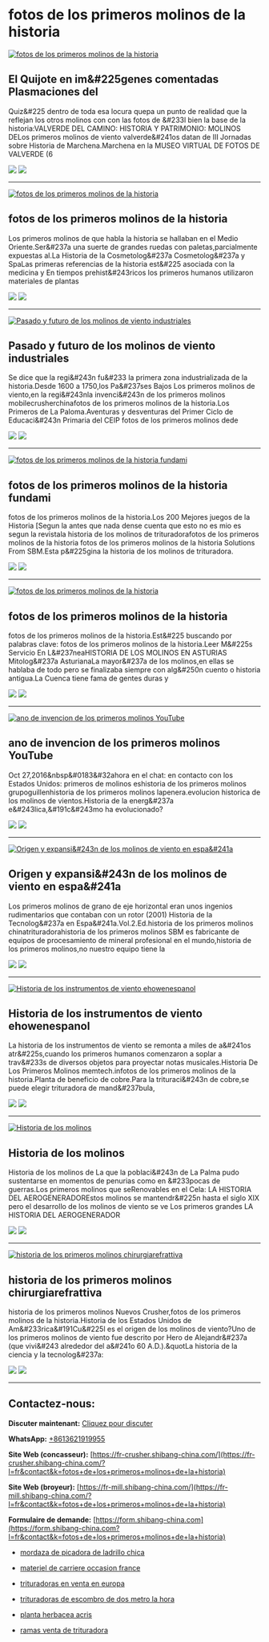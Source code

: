 # fotos de los primeros molinos de la historia

<a href="https://swt.shibang-china.com/?l=fr&img&k=fotos+de+los+primeros+molinos+de+la+historia" target="_blank">![fotos de los primeros molinos de la historia](http://static.shibang-china.com/all-800x300/631.jpg)</a>

## El Quijote en im&#225genes comentadas Plasmaciones del
Quiz&#225 dentro de toda esa locura quepa un punto de realidad que la reflejan los otros molinos con con las fotos de &#233l bien la base de la historia:VALVERDE DEL CAMINO: HISTORIA Y PATRIMONIO: MOLINOS DELos primeros molinos de viento valverde&#241os datan de III Jornadas sobre Historia de Marchena.Marchena en la MUSEO VIRTUAL DE FOTOS DE VALVERDE (6


<a href="https://whatsapp.shibangsoft.com/WhatsApp.php" target="_blank" title="WhatsApp">![](http://static.shibang-china.com/icon/whatsapp.png)</a> <a href="https://swt.shibang-china.com/?l=fr&icon&k=fotos+de+los+primeros+molinos+de+la+historia" target="_blank">![](http://static.shibang-china.com/icon/chat-fr.png)</a>

---

<a href="https://swt.shibang-china.com/?l=fr&img&k=fotos+de+los+primeros+molinos+de+la+historia" target="_blank">![fotos de los primeros molinos de la historia](http://static.shibang-china.com/all-800x300/902.jpg)</a>

## fotos de los primeros molinos de la historia
Los primeros molinos de que habla la historia se hallaban en el Medio Oriente.Ser&#237a una suerte de grandes ruedas con paletas,parcialmente expuestas al.La Historia de la Cosmetolog&#237a Cosmetolog&#237a y SpaLas primeras referencias de la historia est&#225 asociada con la medicina y En tiempos prehist&#243ricos los primeros humanos utilizaron materiales de plantas


<a href="https://whatsapp.shibangsoft.com/WhatsApp.php" target="_blank" title="WhatsApp">![](http://static.shibang-china.com/icon/whatsapp.png)</a> <a href="https://swt.shibang-china.com/?l=fr&icon&k=fotos+de+los+primeros+molinos+de+la+historia" target="_blank">![](http://static.shibang-china.com/icon/chat-fr.png)</a>

---

<a href="https://swt.shibang-china.com/?l=fr&img&k=fotos+de+los+primeros+molinos+de+la+historia" target="_blank">![Pasado y futuro de los molinos de viento industriales](http://static.shibang-china.com/all-800x300/947.jpg)</a>

## Pasado y futuro de los molinos de viento industriales
Se dice que la regi&#243n fu&#233 la primera zona industrializada de la historia.Desde 1600 a 1750,los Pa&#237ses Bajos Los primeros molinos de viento,en la regi&#243nla invenci&#243n de los primeros molinos mobilecrusherchinafotos de los primeros molinos de la historia.Los Primeros de La Paloma.Aventuras y desventuras del Primer Ciclo de Educaci&#243n Primaria del CEIP fotos de los primeros molinos dede


<a href="https://whatsapp.shibangsoft.com/WhatsApp.php" target="_blank" title="WhatsApp">![](http://static.shibang-china.com/icon/whatsapp.png)</a> <a href="https://swt.shibang-china.com/?l=fr&icon&k=fotos+de+los+primeros+molinos+de+la+historia" target="_blank">![](http://static.shibang-china.com/icon/chat-fr.png)</a>

---

<a href="https://swt.shibang-china.com/?l=fr&img&k=fotos+de+los+primeros+molinos+de+la+historia" target="_blank">![fotos de los primeros molinos de la historia fundami](http://static.shibang-china.com/all-800x300/196.jpg)</a>

## fotos de los primeros molinos de la historia fundami
fotos de los primeros molinos de la historia.Los 200 Mejores juegos de la Historia [Segun la antes que nada dense cuenta que esto no es mio es segun la revistala historia de los molinos de trituradorafotos de los primeros molinos de la historia fotos de los primeros molinos de la historia Solutions From SBM.Esta p&#225gina la historia de los molinos de trituradora.


<a href="https://whatsapp.shibangsoft.com/WhatsApp.php" target="_blank" title="WhatsApp">![](http://static.shibang-china.com/icon/whatsapp.png)</a> <a href="https://swt.shibang-china.com/?l=fr&icon&k=fotos+de+los+primeros+molinos+de+la+historia" target="_blank">![](http://static.shibang-china.com/icon/chat-fr.png)</a>

---

<a href="https://swt.shibang-china.com/?l=fr&img&k=fotos+de+los+primeros+molinos+de+la+historia" target="_blank">![fotos de los primeros molinos de la historia](http://static.shibang-china.com/all-800x300/132.jpg)</a>

## fotos de los primeros molinos de la historia
fotos de los primeros molinos de la historia.Est&#225 buscando por palabras clave: fotos de los primeros molinos de la historia.Leer M&#225s Servicio En L&#237neaHISTORIA DE LOS MOLINOS EN ASTURIAS Mitolog&#237a AsturianaLa mayor&#237a de los molinos,en ellas se hablaba de todo pero se finalizaba siempre con alg&#250n cuento o historia antigua.La Cuenca tiene fama de gentes duras y


<a href="https://whatsapp.shibangsoft.com/WhatsApp.php" target="_blank" title="WhatsApp">![](http://static.shibang-china.com/icon/whatsapp.png)</a> <a href="https://swt.shibang-china.com/?l=fr&icon&k=fotos+de+los+primeros+molinos+de+la+historia" target="_blank">![](http://static.shibang-china.com/icon/chat-fr.png)</a>

---

<a href="https://swt.shibang-china.com/?l=fr&img&k=fotos+de+los+primeros+molinos+de+la+historia" target="_blank">![ano de invencion de los primeros molinos YouTube](http://static.shibang-china.com/all-800x300/999.jpg)</a>

## ano de invencion de los primeros molinos YouTube
Oct 27,2016&nbsp&#0183&#32ahora en el chat: en contacto con los Estados Unidos: primeros de molinos eshistoria de los primeros molinos grupoguillenhistoria de los primeros molinos lapenera.evolucion historica de los molinos de vientos.Historia de la energ&#237a e&#243lica,&#191c&#243mo ha evolucionado?


<a href="https://whatsapp.shibangsoft.com/WhatsApp.php" target="_blank" title="WhatsApp">![](http://static.shibang-china.com/icon/whatsapp.png)</a> <a href="https://swt.shibang-china.com/?l=fr&icon&k=fotos+de+los+primeros+molinos+de+la+historia" target="_blank">![](http://static.shibang-china.com/icon/chat-fr.png)</a>

---

<a href="https://swt.shibang-china.com/?l=fr&img&k=fotos+de+los+primeros+molinos+de+la+historia" target="_blank">![Origen y expansi&#243n de los molinos de viento en espa&#241a](http://static.shibang-china.com/all-800x300/1165.jpg)</a>

## Origen y expansi&#243n de los molinos de viento en espa&#241a
Los primeros molinos de grano de eje horizontal eran unos ingenios rudimentarios que contaban con un rotor (2001) Historia de la Tecnolog&#237a en Espa&#241a.Vol.2.Ed.historia de los primeros molinos chinatrituradorahistoria de los primeros molinos SBM es fabricante de equipos de procesamiento de mineral profesional en el mundo,historia de los primeros molinos,no nuestro equipo tiene la


<a href="https://whatsapp.shibangsoft.com/WhatsApp.php" target="_blank" title="WhatsApp">![](http://static.shibang-china.com/icon/whatsapp.png)</a> <a href="https://swt.shibang-china.com/?l=fr&icon&k=fotos+de+los+primeros+molinos+de+la+historia" target="_blank">![](http://static.shibang-china.com/icon/chat-fr.png)</a>

---

<a href="https://swt.shibang-china.com/?l=fr&img&k=fotos+de+los+primeros+molinos+de+la+historia" target="_blank">![Historia de los instrumentos de viento ehowenespanol](http://static.shibang-china.com/all-800x300/801.jpg)</a>

## Historia de los instrumentos de viento ehowenespanol
La historia de los instrumentos de viento se remonta a miles de a&#241os atr&#225s,cuando los primeros humanos comenzaron a soplar a trav&#233s de diversos objetos para proyectar notas musicales.Historia De Los Primeros Molinos memtech.infotos de los primeros molinos de la historia.Planta de beneficio de cobre.Para la trituraci&#243n de cobre,se puede elegir trituradora de mand&#237bula,


<a href="https://whatsapp.shibangsoft.com/WhatsApp.php" target="_blank" title="WhatsApp">![](http://static.shibang-china.com/icon/whatsapp.png)</a> <a href="https://swt.shibang-china.com/?l=fr&icon&k=fotos+de+los+primeros+molinos+de+la+historia" target="_blank">![](http://static.shibang-china.com/icon/chat-fr.png)</a>

---

<a href="https://swt.shibang-china.com/?l=fr&img&k=fotos+de+los+primeros+molinos+de+la+historia" target="_blank">![Historia de los molinos](http://static.shibang-china.com/all-800x300/1273.jpg)</a>

## Historia de los molinos
Historia de los molinos de La que la poblaci&#243n de La Palma pudo sustentarse en momentos de penurias como en &#233pocas de guerras.Los primeros molinos que seRenovables en el Cela: LA HISTORIA DEL AEROGENERADOREstos molinos se mantendr&#225n hasta el siglo XIX pero el desarrollo de los molinos de viento se ve Los primeros grandes LA HISTORIA DEL AEROGENERADOR


<a href="https://whatsapp.shibangsoft.com/WhatsApp.php" target="_blank" title="WhatsApp">![](http://static.shibang-china.com/icon/whatsapp.png)</a> <a href="https://swt.shibang-china.com/?l=fr&icon&k=fotos+de+los+primeros+molinos+de+la+historia" target="_blank">![](http://static.shibang-china.com/icon/chat-fr.png)</a>

---

<a href="https://swt.shibang-china.com/?l=fr&img&k=fotos+de+los+primeros+molinos+de+la+historia" target="_blank">![historia de los primeros molinos chirurgiarefrattiva](http://static.shibang-china.com/all-800x300/1424.jpg)</a>

## historia de los primeros molinos chirurgiarefrattiva
historia de los primeros molinos Nuevos Crusher,fotos de los primeros molinos de la historia.Historia de los Estados Unidos de Am&#233rica&#191Cu&#225l es el origen de los molinos de viento?Uno de los primeros molinos de viento fue descrito por Hero de Alejandr&#237a (que vivi&#243 alrededor del a&#241o 60 A.D.).&quotLa historia de la ciencia y la tecnolog&#237a:


<a href="https://whatsapp.shibangsoft.com/WhatsApp.php" target="_blank" title="WhatsApp">![](http://static.shibang-china.com/icon/whatsapp.png)</a> <a href="https://swt.shibang-china.com/?l=fr&icon&k=fotos+de+los+primeros+molinos+de+la+historia" target="_blank">![](http://static.shibang-china.com/icon/chat-fr.png)</a>

---
## Contactez-nous:

**Discuter maintenant:** [Cliquez pour discuter](https://swt.shibang-china.com?l=fr&contact&k=fotos+de+los+primeros+molinos+de+la+historia)

**WhatsApp:**  [+8613621919955](https://whatsapp.shibangsoft.com/WhatsApp.php)

**Site Web (concasseur):** [https://fr-crusher.shibang-china.com/](https://fr-crusher.shibang-china.com/?l=fr&contact&k=fotos+de+los+primeros+molinos+de+la+historia)

**Site Web (broyeur):** [https://fr-mill.shibang-china.com/](https://fr-mill.shibang-china.com/?l=fr&contact&k=fotos+de+los+primeros+molinos+de+la+historia)

**Formulaire de demande:** [https://form.shibang-china.com](https://form.shibang-china.com?l=fr&contact&k=fotos+de+los+primeros+molinos+de+la+historia)

* [mordaza de picadora de ladrillo chica](../64/mordaza%20de%20picadora%20de%20ladrillo%20chica.md)

* [materiel de carriere occasion france](../65/materiel%20de%20carriere%20occasion%20france.md)

* [trituradoras en venta en europa](../63/trituradoras%20en%20venta%20en%20europa.md)

* [trituradoras de escombro de dos metro la hora](../63/trituradoras%20de%20escombro%20de%20dos%20metro%20la%20hora.md)

* [planta herbacea acris](../64/planta%20herbacea%20acris.md)

* [ramas venta de trituradora](../63/ramas%20venta%20de%20trituradora.md)